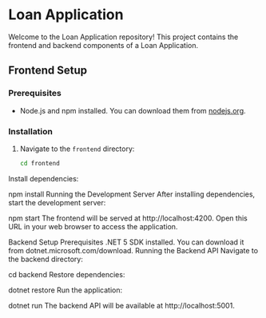 # Loan Application

Welcome to the Loan Application repository! This project contains the frontend and backend components of a Loan Application.

## Frontend Setup

### Prerequisites

- Node.js and npm installed. You can download them from [nodejs.org](https://nodejs.org/).

### Installation

1. Navigate to the `frontend` directory:

   ```bash
   cd frontend
Install dependencies:

npm install
Running the Development Server
After installing dependencies, start the development server:

npm start
The frontend will be served at http://localhost:4200. Open this URL in your web browser to access the application.

Backend Setup
Prerequisites
.NET 5 SDK installed. You can download it from dotnet.microsoft.com/download.
Running the Backend API
Navigate to the backend directory:


cd backend
Restore dependencies:

dotnet restore
Run the application:

dotnet run
The backend API will be available at http://localhost:5001.
